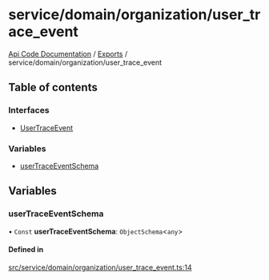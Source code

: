 # service/domain/organization/user\_trace\_event
[Api Code Documentation](../README.md) / [Exports](../modules.md) / service/domain/organization/user\_trace\_event

## Table of contents

### Interfaces

- [UserTraceEvent](../interfaces/service_domain_organization_user_trace_event.UserTraceEvent.md)

### Variables

- [userTraceEventSchema](service_domain_organization_user_trace_event.md#usertraceeventschema)

## Variables

### userTraceEventSchema

• `Const` **userTraceEventSchema**: `ObjectSchema`\<`any`\>

#### Defined in

[src/service/domain/organization/user_trace_event.ts:14](https://github.com/openkfw/TruBudget/blob/92640998/api/src/service/domain/organization/user_trace_event.ts#L14)

